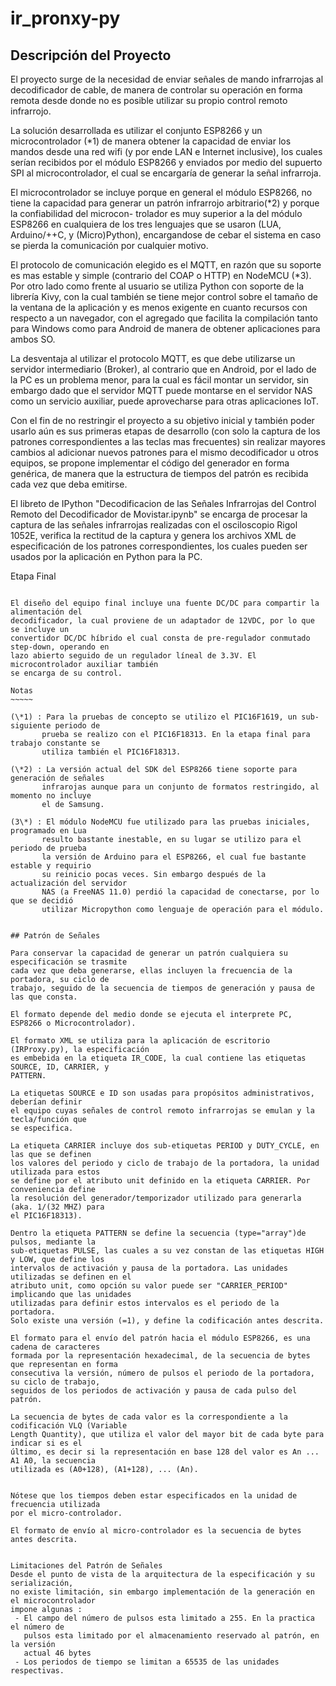 # ir_pronxy-py

## Descripción del Proyecto

 El proyecto surge de la necesidad de enviar señales de mando infrarrojas al decodificador
 de cable, de manera de controlar su operación en forma remota desde donde no es posible 
 utilizar su propio control remoto infrarrojo.

 La solución desarrollada es utilizar el conjunto ESP8266 y un microcontrolador (\*1) de
 manera obtener la capacidad de enviar los mandos desde una red wifi (y por ende LAN e
 Internet inclusive), los cuales serían recibidos por el módulo ESP8266 y enviados por
 medio del supuerto SPI al microcontrolador, el cual se encargaría de generar la señal
 infrarroja.

 El microcontrolador se incluye porque en general el módulo ESP8266, no tiene la capacidad
 para generar un patrón infrarrojo arbitrario(\*2) y porque la confiabilidad del microcon-
 trolador es muy superior a la del módulo ESP8266 en cualquiera de los tres lenguajes que 
 se  usaron (LUA, Arduino/++C, y (Micro)Python), encargandose de cebar el sistema en caso 
 se pierda la comunicación por cualquier motivo.  

 El protocolo de comunicación elegido es el MQTT, en razón que su soporte es mas estable y
 simple (contrario del COAP o HTTP) en NodeMCU (\*3). Por otro lado como frente al usuario se
 utiliza Python con soporte de la librería Kivy, con la cual también se tiene mejor control
 sobre el tamaño de la ventana de la aplicación y es menos exigente en cuanto recursos con
 respecto a un navegador, con el agregado que facilita la compilación tanto para Windows como
 para Android de manera de obtener aplicaciones para ambos SO.

 La desventaja al utilizar el protocolo MQTT, es que debe utilizarse un servidor intermediario
 (Broker), al contrario que en Android, por el lado de la PC es un problema menor, para la
 cual es fácil montar un servidor, sin embargo dado que el servidor MQTT puede montarse en el
 servidor NAS como un servicio auxiliar, puede aprovecharse para otras aplicaciones IoT.

 Con el fin de no restringir el proyecto a su objetivo inicial y también poder usarlo aún
 es sus primeras etapas de desarrollo (con solo la captura de los patrones correspondientes a
 las teclas mas frecuentes) sin realizar mayores cambios al adicionar nuevos patrones para
 el mismo decodificador u otros equipos, se propone implementar el código del generador en
 forma genérica, de manera que la estructura de tiempos del patrón es recibida cada vez
 que deba emitirse.

 El libreto de IPython "Decodificacion de las Señales Infrarrojas del Control Remoto del
 Decodificador de Movistar.ipynb" se encarga de procesar la captura de las señales
 infrarrojas realizadas con el osciloscopio Rigol 1052E, verifica la rectitud de la captura
 y genera los archivos XML de especificación de los patrones correspondientes, los
 cuales pueden ser usados por la aplicación en Python para la PC.

 Etapa Final 
 ~~~~~~~~~~~
 
 El diseño del equipo final incluye una fuente DC/DC para compartir la alimentación del 
 decodificador, la cual proviene de un adaptador de 12VDC, por lo que se incluye un 
 convertidor DC/DC híbrido el cual consta de pre-regulador conmutado step-down, operando en
 lazo abierto seguido de un regulador líneal de 3.3V. El microcontrolador auxiliar también
 se encarga de su control.
 
 Notas
 ~~~~~

 (\*1) : Para la pruebas de concepto se utilizo el PIC16F1619, un sub-siguiente periodo de
        prueba se realizo con el PIC16F18313. En la etapa final para trabajo constante se
        utiliza también el PIC16F18313.

 (\*2) : La versión actual del SDK del ESP8266 tiene soporte para generación de señales
        infrarojas aunque para un conjunto de formatos restringido, al momento no incluye
        el de Samsung.

 (3\*) : El módulo NodeMCU fue utilizado para las pruebas iniciales, programado en Lua
        resulto bastante inestable, en su lugar se utilizo para el periodo de prueba
        la versión de Arduino para el ESP8266, el cual fue bastante estable y requirio
        su reinicio pocas veces. Sin embargo después de la actualización del servidor 
        NAS (a FreeNAS 11.0) perdió la capacidad de conectarse, por lo que se decidió
        utilizar Micropython como lenguaje de operación para el módulo.


## Patrón de Señales
  
Para conservar la capacidad de generar un patrón cualquiera su especificación se trasmite
cada vez que deba generarse, ellas incluyen la frecuencia de la portadora, su ciclo de 
trabajo, seguido de la secuencia de tiempos de generación y pausa de las que consta.

El formato depende del medio donde se ejecuta el interprete PC, ESP8266 o Microcontrolador).

El formato XML se utiliza para la aplicación de escritorio (IRProxy.py), la especificación 
es embebida en la etiqueta IR_CODE, la cual contiene las etiquetas SOURCE, ID, CARRIER, y
PATTERN.

La etiquetas SOURCE e ID son usadas para propósitos administrativos, deberían definir 
el equipo cuyas señales de control remoto infrarrojas se emulan y la tecla/función que
se especifica.

La etiqueta CARRIER incluye dos sub-etiquetas PERIOD y DUTY_CYCLE, en las que se definen 
los valores del periodo y ciclo de trabajo de la portadora, la unidad utilizada para estos
se define por el atributo unit definido en la etiqueta CARRIER. Por conveniencia define 
la resolución del generador/temporizador utilizado para generarla (aka. 1/(32 MHZ) para 
el PIC16F18313).

Dentro la etiqueta PATTERN se define la secuencia (type="array")de pulsos, mediante la 
sub-etiquetas PULSE, las cuales a su vez constan de las etiquetas HIGH y LOW, que define los 
intervalos de activación y pausa de la portadora. Las unidades utilizadas se definen en el 
atributo unit, como opción su valor puede ser "CARRIER_PERIOD" implicando que las unidades 
utilizadas para definir estos intervalos es el periodo de la portadora.
Solo existe una versión (=1), y define la codificación antes descrita.

El formato para el envío del patrón hacia el módulo ESP8266, es una cadena de caracteres 
formada por la representación hexadecimal, de la secuencia de bytes que representan en forma 
consecutiva la versión, número de pulsos el periodo de la portadora, su ciclo de trabajo,
seguidos de los periodos de activación y pausa de cada pulso del patrón. 

La secuencia de bytes de cada valor es la correspondiente a la codificación VLQ (Variable 
Length Quantity), que utiliza el valor del mayor bit de cada byte para indicar si es el 
último, es decir si la representación en base 128 del valor es An ... A1 A0, la secuencia
utilizada es (A0+128), (A1+128), ... (An). 


Nótese que los tiempos deben estar especificados en la unidad de frecuencia utilizada 
por el micro-controlador.

El formato de envío al micro-controlador es la secuencia de bytes antes descrita.


Limitaciones del Patrón de Señales
Desde el punto de vista de la arquitectura de la especificación y su serialización, 
no existe limitación, sin embargo implementación de la generación en el microcontrolador 
impone algunas :
  - El campo del número de pulsos esta limitado a 255. En la practica el número de 
    pulsos esta limitado por el almacenamiento reservado al patrón, en la versión 
    actual 46 bytes
  - Los periodos de tiempo se limitan a 65535 de las unidades respectivas.
 



